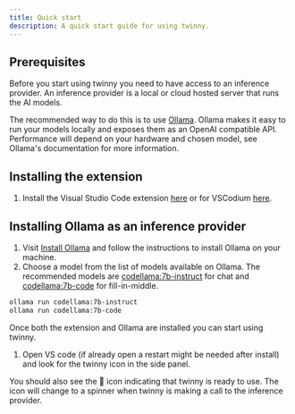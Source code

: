 ```yaml
---
title: Quick start
description: A quick start guide for using twinny.
---
```


## Prerequisites

Before you start using twinny you need to have access to an inference provider.  An inference provider is a local or cloud hosted server that runs the AI models.

The recommended way to do this is to use [Ollama](https://ollama.com/).  Ollama makes it easy to run your models locally and exposes them as an OpenAI compatible API.  Performance will depend on your hardware and chosen model, see Ollama's documentation for more information.

## Installing the extension

1. Install the Visual Studio Code extension [here](https://marketplace.visualstudio.com/items?itemName=rjmacarthy.twinny) or for VSCodium [here](https://open-vsx.org/extension/rjmacarthy/twinny).

## Installing Ollama as an inference provider

1. Visit [Install Ollama](https://ollama.com/) and follow the instructions to install Ollama on your machine.
2. Choose a model from the list of models available on Ollama.  The recommended models are [codellama:7b-instruct](https://ollama.com/library/codellama:instruct) for chat and [codellama:7b-code](https://ollama.com/library/codellama:code) for fill-in-middle.

```sh
ollama run codellama:7b-instruct
ollama run codellama:7b-code
```

Once both the extension and Ollama are installed you can start using twinny.

1. Open VS code (if already open a restart might be needed after install) and look for the twinny icon in the side panel.

You should also see the 🤖 icon indicating that twinny is ready to use. The icon will change to a spinner when twinny is making a call to the inference provider.
